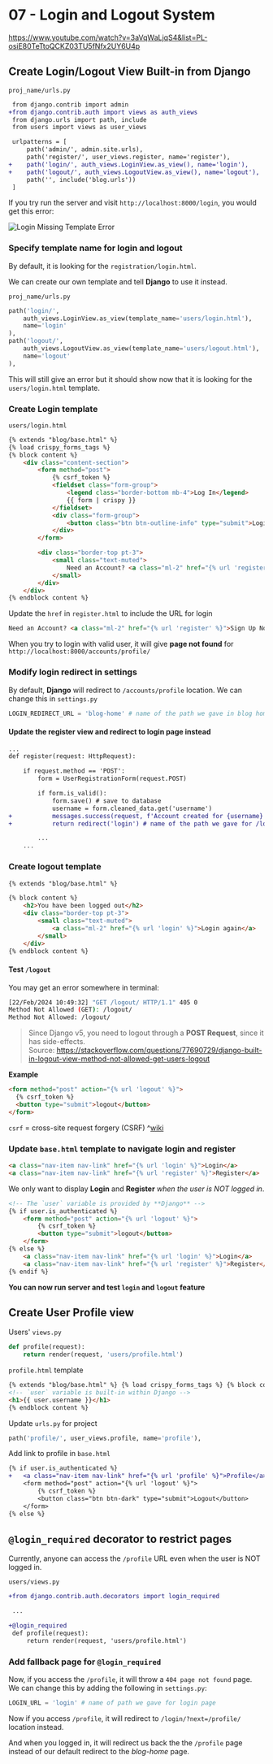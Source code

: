 # 07 - Login and Logout System

https://www.youtube.com/watch?v=3aVqWaLjqS4&list=PL-osiE80TeTtoQCKZ03TU5fNfx2UY6U4p

## Create Login/Logout View Built-in from Django

`proj_name/urls.py`

```diff
 from django.contrib import admin
+from django.contrib.auth import views as auth_views
 from django.urls import path, include
 from users import views as user_views

 urlpatterns = [
     path('admin/', admin.site.urls),
     path('register/', user_views.register, name='register'),
+    path('login/', auth_views.LoginView.as_view(), name='login'),
+    path('logout/', auth_views.LogoutView.as_view(), name='logout'),
     path('', include('blog.urls'))
 ]

```

If you try run the server and visit `http://localhost:8000/login`, you would get this error:

![Login Missing Template Error](./readme_assets/login_missing_template_error.png)

### Specify template name for login and logout

By default, it is looking for the `registration/login.html`.

We can create our own template and tell **Django** to use it instead.

`proj_name/urls.py`

```py
path('login/',
    auth_views.LoginView.as_view(template_name='users/login.html'),
    name='login'
),
path('logout/',
    auth_views.LogoutView.as_view(template_name='users/logout.html'),
    name='logout'
),
```

This will still give an error but it should show now that it is looking for the `users/login.html` template.

### Create Login template

`users/login.html`

<!-- prettier-ignore -->
```html
{% extends "blog/base.html" %}
{% load crispy_forms_tags %}
{% block content %}
    <div class="content-section">
        <form method="post">
            {% csrf_token %}
            <fieldset class="form-group">
                <legend class="border-bottom mb-4">Log In</legend>
                {{ form | crispy }}
            </fieldset>
            <div class="form-group">
                <button class="btn btn-outline-info" type="submit">Login</button>
            </div>
        </form>

        <div class="border-top pt-3">
            <small class="text-muted">
                Need an Account? <a class="ml-2" href="{% url 'register' %}">Sign Up Now</a>
            </small>
        </div>
    </div>
{% endblock content %}
```

Update the `href` in `register.html` to include the URL for login

```html
Need an Account? <a class="ml-2" href="{% url 'register' %}">Sign Up Now</a>
```

When you try to login with valid user, it will give **page not found** for `http://localhost:8000/accounts/profile/`

### Modify login redirect in settings

By default, **Django** will redirect to `/accounts/profile` location. We can change this in `settings.py`

```py
LOGIN_REDIRECT_URL = 'blog-home' # name of the path we gave in blog homepage
```

#### Update the register view and redirect to login page instead

```diff
...
def register(request: HttpRequest):

    if request.method == 'POST':
        form = UserRegistrationForm(request.POST)

        if form.is_valid():
            form.save() # save to database
            username = form.cleaned_data.get('username')
+           messages.success(request, f'Account created for {username}! Please login') # F-strings from Python 3.6+
+           return redirect('login') # name of the path we gave for /login

        ...
    ...
```

### Create logout template

<!-- prettier-ignore -->
```html
{% extends "blog/base.html" %}

{% block content %}
    <h2>You have been logged out</h2>
    <div class="border-top pt-3">
        <small class="text-muted">
            <a class="ml-2" href="{% url 'login' %}">Login again</a>
        </small>
    </div>
{% endblock content %}
```

#### Test `/logout`

You may get an error somewhere in terminal:

```bash
[22/Feb/2024 10:49:32] "GET /logout/ HTTP/1.1" 405 0
Method Not Allowed (GET): /logout/
Method Not Allowed: /logout/
```

> Since Django v5, you need to logout through a **POST Request**, since it has side-effects.<br>Source: https://stackoverflow.com/questions/77690729/django-built-in-logout-view-method-not-allowed-get-users-logout

**Example**

```html
<form method="post" action="{% url 'logout' %}">
  {% csrf_token %}
  <button type="submit">logout</button>
</form>
```

`csrf` = cross-site request forgery (CSRF) ^[wiki](https://en.wikipedia.org/wiki/Cross-site_request_forgery)

### Update `base.html` template to navigate login and register

```html
<a class="nav-item nav-link" href="{% url 'login' %}">Login</a>
<a class="nav-item nav-link" href="{% url 'register' %}">Register</a>
```

We only want to display **Login** and **Register** _when the user is NOT logged in_.

<!-- prettier-ignore -->
```html
<!-- The `user` variable is provided by **Django** -->
{% if user.is_authenticated %}
    <form method="post" action="{% url 'logout' %}">
        {% csrf_token %}
        <button type="submit">logout</button>
    </form>
{% else %}
    <a class="nav-item nav-link" href="{% url 'login' %}">Login</a>
    <a class="nav-item nav-link" href="{% url 'register' %}">Register</a>
{% endif %}
```

**You can now run server and test `login` and `logout` feature**

## Create User Profile view

Users' `views.py`

```py
def profile(request):
    return render(request, 'users/profile.html')
```

`profile.html` template

```html
{% extends "blog/base.html" %} {% load crispy_forms_tags %} {% block content %}
<!-- `user` variable is built-in within Django -->
<h1>{{ user.username }}</h1>
{% endblock content %}
```

Update `urls.py` for project

```py
path('profile/', user_views.profile, name='profile'),
```

Add link to profile in `base.html`

```diff
{% if user.is_authenticated %}
+   <a class="nav-item nav-link" href="{% url 'profile' %}">Profile</a>
    <form method="post" action="{% url 'logout' %}">
        {% csrf_token %}
        <button class="btn btn-dark" type="submit">Logout</button>
    </form>
{% else %}
```

## `@login_required` decorator to restrict pages

Currently, anyone can access the `/profile` URL even when the user is NOT logged in.

`users/views.py`

```diff
+from django.contrib.auth.decorators import login_required

 ...

+@login_required
 def profile(request):
     return render(request, 'users/profile.html')
```

### Add fallback page for `@login_required`

Now, if you access the `/profile`, it will throw a `404 page not found` page. We can change this by adding the following in `settings.py`:

```py
LOGIN_URL = 'login' # name of path we gave for login page
```

Now if you access `/profile`, it will redirect to `/login/?next=/profile/` location instead.

And when you logged in, it will redirect us back the the `/profile` page instead of our default redirect to the _blog-home_ page.
